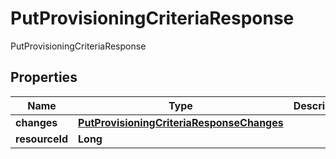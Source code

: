 

# PutProvisioningCriteriaResponse

PutProvisioningCriteriaResponse

## Properties

| Name | Type | Description | Notes |
|------------ | ------------- | ------------- | -------------|
|**changes** | [**PutProvisioningCriteriaResponseChanges**](PutProvisioningCriteriaResponseChanges.md) |  |  [optional] |
|**resourceId** | **Long** |  |  [optional] |



